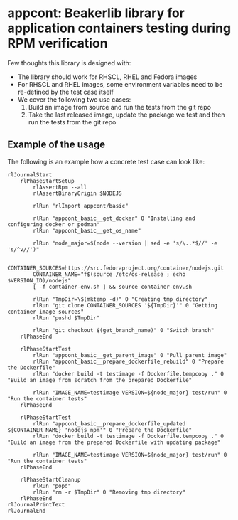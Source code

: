 # appcont: Beakerlib library for application containers testing during RPM verification

Few thoughts this library is designed with:

* The library should work for RHSCL, RHEL and Fedora images
* For RHSCL and RHEL images, some environment variables need to be re-defined by the test case itself
* We cover the following two use cases:
  1. Build an image from source and run the tests from the git repo
  1. Take the last released image, update the package we test and then run the tests from the git repo


## Example of the usage

The following is an example how a concrete test case can look like:

```
rlJournalStart
    rlPhaseStartSetup
        rlAssertRpm --all
        rlAssertBinaryOrigin $NODEJS

        rlRun "rlImport appcont/basic"

        rlRun "appcont_basic__get_docker" 0 "Installing and configuring docker or podman"
        rlRun "appcont_basic__get_os_name"

        rlRun "node_major=$(node --version | sed -e 's/\..*$//' -e 's/^v//')"

        CONTAINER_SOURCES=https://src.fedoraproject.org/container/nodejs.git
        CONTAINER_NAME="f$(source /etc/os-release ; echo $VERSION_ID)/nodejs"
        [ -f container-env.sh ] && source container-env.sh

        rlRun "TmpDir=\$(mktemp -d)" 0 "Creating tmp directory"
        rlRun "git clone CONTAINER_SOURCES '${TmpDir}'" 0 "Getting container image sources"
        rlRun "pushd $TmpDir"

        rlRun "git checkout $(get_branch_name)" 0 "Switch branch"
    rlPhaseEnd

    rlPhaseStartTest
        rlRun "appcont_basic__get_parent_image" 0 "Pull parent image"
        rlRun "appcont_basic__prepare_dockerfile_rebuild" 0 "Prepare the Dockerfile"
        rlRun "docker build -t testimage -f Dockerfile.tempcopy ." 0 "Build an image from scratch from the prepared Dockerfile"

        rlRun "IMAGE_NAME=testimage VERSION=${node_major} test/run" 0 "Run the container tests"
    rlPhaseEnd

    rlPhaseStartTest
        rlRun "appcont_basic__prepare_dockerfile_updated ${CONTAINER_NAME} 'nodejs npm'" 0 "Prepare the Dockerfile"
        rlRun "docker build -t testimage -f Dockerfile.tempcopy ." 0 "Build an image from the prepared Dockerfile with updating package"

        rlRun "IMAGE_NAME=testimage VERSION=${node_major} test/run" 0 "Run the container tests"
    rlPhaseEnd

    rlPhaseStartCleanup
        rlRun "popd"
        rlRun "rm -r $TmpDir" 0 "Removing tmp directory"
    rlPhaseEnd
rlJournalPrintText
rlJournalEnd
```
